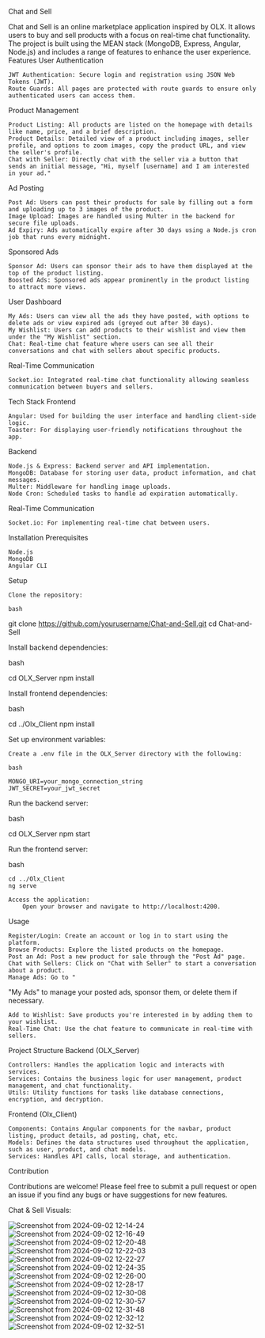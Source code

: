 Chat and Sell 

Chat and Sell is an online marketplace application inspired by OLX. It allows users to buy and sell products with a focus on real-time chat functionality. The project is built using the MEAN stack (MongoDB, Express, Angular, Node.js) and includes a range of features to enhance the user experience.
Features
User Authentication

    JWT Authentication: Secure login and registration using JSON Web Tokens (JWT).
    Route Guards: All pages are protected with route guards to ensure only authenticated users can access them.

Product Management

    Product Listing: All products are listed on the homepage with details like name, price, and a brief description.
    Product Details: Detailed view of a product including images, seller profile, and options to zoom images, copy the product URL, and view the seller's profile.
    Chat with Seller: Directly chat with the seller via a button that sends an initial message, "Hi, myself [username] and I am interested in your ad."

Ad Posting

    Post Ad: Users can post their products for sale by filling out a form and uploading up to 3 images of the product.
    Image Upload: Images are handled using Multer in the backend for secure file uploads.
    Ad Expiry: Ads automatically expire after 30 days using a Node.js cron job that runs every midnight.

Sponsored Ads

    Sponsor Ad: Users can sponsor their ads to have them displayed at the top of the product listing.
    Boosted Ads: Sponsored ads appear prominently in the product listing to attract more views.

User Dashboard

    My Ads: Users can view all the ads they have posted, with options to delete ads or view expired ads (greyed out after 30 days).
    My Wishlist: Users can add products to their wishlist and view them under the "My Wishlist" section.
    Chat: Real-time chat feature where users can see all their conversations and chat with sellers about specific products.

Real-Time Communication

    Socket.io: Integrated real-time chat functionality allowing seamless communication between buyers and sellers.

Tech Stack
Frontend

    Angular: Used for building the user interface and handling client-side logic.
    Toaster: For displaying user-friendly notifications throughout the app.

Backend

    Node.js & Express: Backend server and API implementation.
    MongoDB: Database for storing user data, product information, and chat messages.
    Multer: Middleware for handling image uploads.
    Node Cron: Scheduled tasks to handle ad expiration automatically.

Real-Time Communication

    Socket.io: For implementing real-time chat between users.

Installation
Prerequisites

    Node.js
    MongoDB
    Angular CLI

Setup

    Clone the repository:

    bash

git clone https://github.com/yourusername/Chat-and-Sell.git
cd Chat-and-Sell

Install backend dependencies:

bash

cd OLX_Server
npm install

Install frontend dependencies:

bash

cd ../Olx_Client
npm install

Set up environment variables:

    Create a .env file in the OLX_Server directory with the following:

    bash

    MONGO_URI=your_mongo_connection_string
    JWT_SECRET=your_jwt_secret

Run the backend server:

bash

cd OLX_Server
npm start

Run the frontend server:

bash

    cd ../Olx_Client
    ng serve

    Access the application:
        Open your browser and navigate to http://localhost:4200.

Usage

    Register/Login: Create an account or log in to start using the platform.
    Browse Products: Explore the listed products on the homepage.
    Post an Ad: Post a new product for sale through the "Post Ad" page.
    Chat with Sellers: Click on "Chat with Seller" to start a conversation about a product.
    Manage Ads: Go to "

"My Ads" to manage your posted ads, sponsor them, or delete them if necessary.

    Add to Wishlist: Save products you're interested in by adding them to your wishlist.
    Real-Time Chat: Use the chat feature to communicate in real-time with sellers.

Project Structure
Backend (OLX_Server)

    Controllers: Handles the application logic and interacts with services.
    Services: Contains the business logic for user management, product management, and chat functionality.
    Utils: Utility functions for tasks like database connections, encryption, and decryption.

Frontend (Olx_Client)

    Components: Contains Angular components for the navbar, product listing, product details, ad posting, chat, etc.
    Models: Defines the data structures used throughout the application, such as user, product, and chat models.
    Services: Handles API calls, local storage, and authentication.

Contribution

Contributions are welcome! Please feel free to submit a pull request or open an issue if you find any bugs or have suggestions for new features.


Chat & Sell Visuals:

![Screenshot from 2024-09-02 12-14-24](https://github.com/user-attachments/assets/c131f8f8-f122-4066-8797-f697416d45d3)
![Screenshot from 2024-09-02 12-16-49](https://github.com/user-attachments/assets/73f9462f-7b90-42ed-9af6-524fddf780f4)
![Screenshot from 2024-09-02 12-20-48](https://github.com/user-attachments/assets/41f64202-f0ca-4829-b292-d0bf769e30ab)
![Screenshot from 2024-09-02 12-22-03](https://github.com/user-attachments/assets/5446654c-f5ca-4912-9848-52e985cc7bad)
![Screenshot from 2024-09-02 12-22-27](https://github.com/user-attachments/assets/1b843cfa-719c-48c5-9010-f53c5fb5116a)
![Screenshot from 2024-09-02 12-24-35](https://github.com/user-attachments/assets/c275246b-5c86-4bd0-acc1-9d78d90f7c49)
![Screenshot from 2024-09-02 12-26-00](https://github.com/user-attachments/assets/980c7f03-fbef-461f-86a7-e34a15c89e3d)
![Screenshot from 2024-09-02 12-28-17](https://github.com/user-attachments/assets/0cc46576-db36-4772-862a-9627d4ece23e)
![Screenshot from 2024-09-02 12-30-08](https://github.com/user-attachments/assets/f57c8253-171c-4f5e-9e4f-4b08900bc7bf)
![Screenshot from 2024-09-02 12-30-57](https://github.com/user-attachments/assets/59b23f91-6250-4e77-ae0c-e1cdeb36587f)
![Screenshot from 2024-09-02 12-31-48](https://github.com/user-attachments/assets/c76f2226-6853-4e3f-a8fb-050a01611a30)
![Screenshot from 2024-09-02 12-32-12](https://github.com/user-attachments/assets/77aacd24-a268-470e-bb20-40a5b2faa003)
![Screenshot from 2024-09-02 12-32-51](https://github.com/user-attachments/assets/2b642a23-196c-415f-8ac7-0005d055b8c4)
